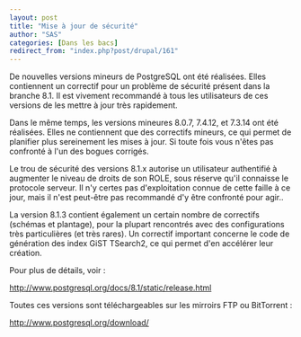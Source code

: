 ```yaml
---
layout: post
title: "Mise à jour de sécurité"
author: "SAS"
categories: [Dans les bacs]
redirect_from: "index.php?post/drupal/161"
---
```



<p></p>

<!--more-->


<p>

De nouvelles versions mineurs de PostgreSQL ont été réalisées. Elles contiennent un correctif pour un problème de sécurité présent dans la branche 8.1. Il est vivement recommandé à tous les utilisateurs de ces versions de les mettre à jour très rapidement.

</p>

<p>

Dans le même temps, les versions mineures 8.0.7, 7.4.12, et 7.3.14 ont été réalisées. Elles ne contiennent que des correctifs mineurs, ce qui permet de planifier plus sereinement les mises à jour. Si toute fois vous n'êtes pas confronté à l'un des bogues corrigés.

</p>

<p>

Le trou de sécurité des versions 8.1.x autorise un utilisateur authentifié à augmenter le niveau de droits de son ROLE, sous réserve qu'il connaisse le protocole serveur. Il n'y certes pas d'exploitation connue de cette faille à ce jour, mais il n'est peut-être pas recommandé d'y être confronté pour agir..

</p>

<p>

La version 8.1.3 contient également un certain nombre de correctifs (schémas et plantage), pour la plupart rencontrés avec des configurations très particulières (et très rares). Un correctif important concerne le code de génération des index GiST TSearch2, ce qui permet d'en accélérer leur création.

</p>

Pour plus de détails, voir :

<a href="http://www.postgresql.org/docs/8.1/static/release.html">http://www.postgresql.org/docs/8.1/static/release.html</a>

<p>

Toutes ces versions sont téléchargeables sur les mirroirs FTP ou BitTorrent :

<a href="http://www.postgresql.org/download/">http://www.postgresql.org/download/</a>

</p>